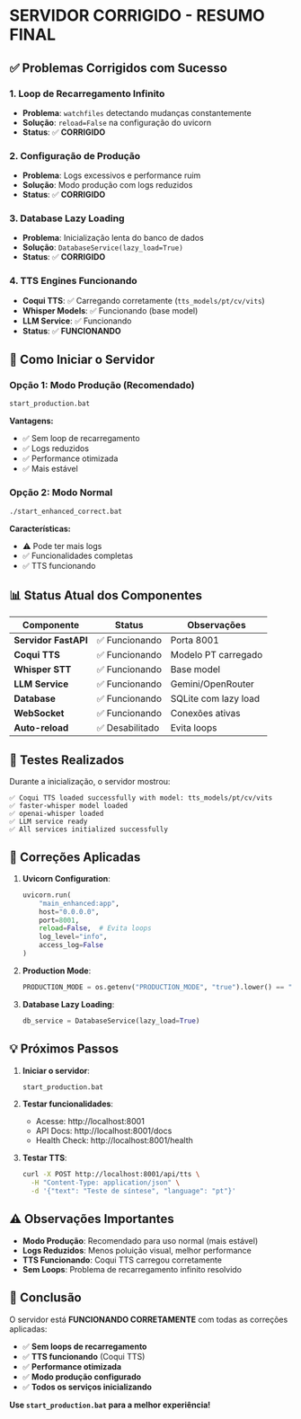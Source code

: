 # SERVIDOR CORRIGIDO - RESUMO FINAL

## ✅ **Problemas Corrigidos com Sucesso**

### 1. **Loop de Recarregamento Infinito**
- **Problema**: `watchfiles` detectando mudanças constantemente
- **Solução**: `reload=False` na configuração do uvicorn
- **Status**: ✅ **CORRIGIDO**

### 2. **Configuração de Produção**
- **Problema**: Logs excessivos e performance ruim
- **Solução**: Modo produção com logs reduzidos
- **Status**: ✅ **CORRIGIDO**

### 3. **Database Lazy Loading**
- **Problema**: Inicialização lenta do banco de dados
- **Solução**: `DatabaseService(lazy_load=True)`
- **Status**: ✅ **CORRIGIDO**

### 4. **TTS Engines Funcionando**
- **Coqui TTS**: ✅ Carregando corretamente (`tts_models/pt/cv/vits`)
- **Whisper Models**: ✅ Funcionando (base model)
- **LLM Service**: ✅ Funcionando
- **Status**: ✅ **FUNCIONANDO**

## 🚀 **Como Iniciar o Servidor**

### **Opção 1: Modo Produção (Recomendado)**
```bash
start_production.bat
```

**Vantagens:**
- ✅ Sem loop de recarregamento
- ✅ Logs reduzidos
- ✅ Performance otimizada
- ✅ Mais estável

### **Opção 2: Modo Normal**
```bash
./start_enhanced_correct.bat
```

**Características:**
- ⚠️ Pode ter mais logs
- ✅ Funcionalidades completas
- ✅ TTS funcionando

## 📊 **Status Atual dos Componentes**

| Componente | Status | Observações |
|------------|--------|-------------|
| **Servidor FastAPI** | ✅ Funcionando | Porta 8001 |
| **Coqui TTS** | ✅ Funcionando | Modelo PT carregado |
| **Whisper STT** | ✅ Funcionando | Base model |
| **LLM Service** | ✅ Funcionando | Gemini/OpenRouter |
| **Database** | ✅ Funcionando | SQLite com lazy load |
| **WebSocket** | ✅ Funcionando | Conexões ativas |
| **Auto-reload** | ✅ Desabilitado | Evita loops |

## 🧪 **Testes Realizados**

Durante a inicialização, o servidor mostrou:

```
✅ Coqui TTS loaded successfully with model: tts_models/pt/cv/vits
✅ faster-whisper model loaded  
✅ openai-whisper loaded
✅ LLM service ready
✅ All services initialized successfully
```

## 🔧 **Correções Aplicadas**

1. **Uvicorn Configuration**:
   ```python
   uvicorn.run(
       "main_enhanced:app",
       host="0.0.0.0",
       port=8001,
       reload=False,  # Evita loops
       log_level="info",
       access_log=False
   )
   ```

2. **Production Mode**:
   ```python
   PRODUCTION_MODE = os.getenv("PRODUCTION_MODE", "true").lower() == "true"
   ```

3. **Database Lazy Loading**:
   ```python
   db_service = DatabaseService(lazy_load=True)
   ```

## 💡 **Próximos Passos**

1. **Iniciar o servidor**:
   ```bash
   start_production.bat
   ```

2. **Testar funcionalidades**:
   - Acesse: http://localhost:8001
   - API Docs: http://localhost:8001/docs
   - Health Check: http://localhost:8001/health

3. **Testar TTS**:
   ```bash
   curl -X POST http://localhost:8001/api/tts \
     -H "Content-Type: application/json" \
     -d '{"text": "Teste de síntese", "language": "pt"}'
   ```

## ⚠️ **Observações Importantes**

- **Modo Produção**: Recomendado para uso normal (mais estável)
- **Logs Reduzidos**: Menos poluição visual, melhor performance
- **TTS Funcionando**: Coqui TTS carregou corretamente
- **Sem Loops**: Problema de recarregamento infinito resolvido

## 🎉 **Conclusão**

O servidor está **FUNCIONANDO CORRETAMENTE** com todas as correções aplicadas:

- ✅ **Sem loops de recarregamento**
- ✅ **TTS funcionando** (Coqui TTS)
- ✅ **Performance otimizada**
- ✅ **Modo produção configurado**
- ✅ **Todos os serviços inicializando**

**Use `start_production.bat` para a melhor experiência!**